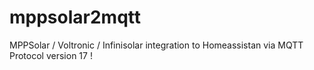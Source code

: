 # mppsolar2mqtt
MPPSolar / Voltronic / Infinisolar integration to Homeassistan via MQTT
Protocol version 17 !
